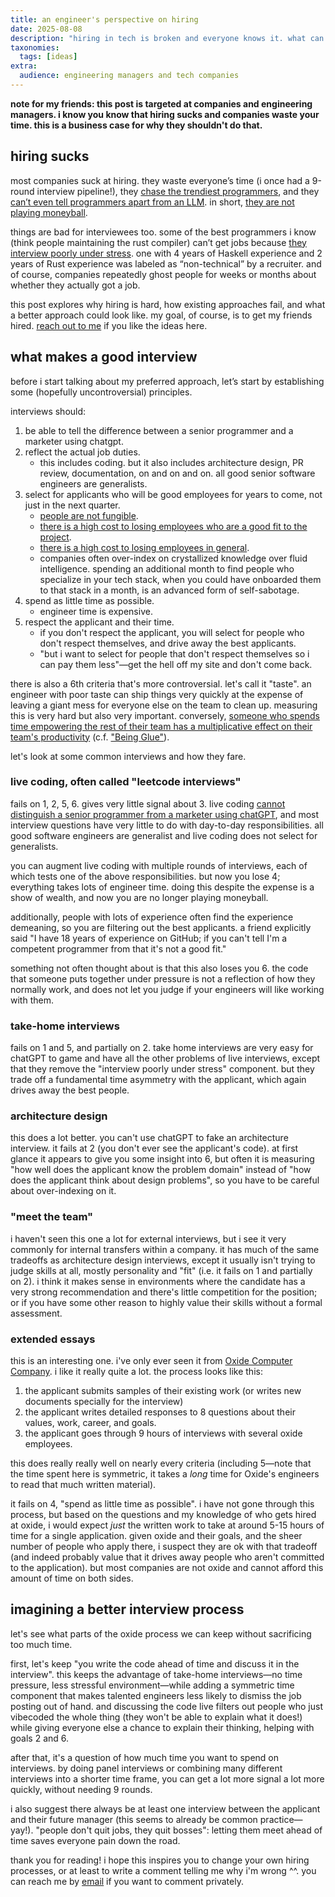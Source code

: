 ```yaml
---
title: an engineer's perspective on hiring
date: 2025-08-08
description: "hiring in tech is broken and everyone knows it. what can we do better?"
taxonomies:
  tags: [ideas]
extra:
  audience: engineering managers and tech companies
---
```

**note for my friends: this post is targeted at companies and engineering managers. i know you know that hiring sucks and companies waste your time. this is a business case for why they shouldn't do that.**
## hiring sucks
most companies suck at hiring. they waste everyone’s time (i once had a 9-round interview pipeline!), they [chase the trendiest programmers](https://danluu.com/programmer-moneyball/), and they [can’t even tell programmers apart from an LLM][LLM applicants]. in short, [they are not playing moneyball](https://predr.ag/blog/mediocrity-can-be-a-sign-of-excellence/).

things are bad for interviewees too. some of the best programmers i know (think people maintaining the rust compiler) can’t get jobs because [they interview poorly under stress][live coding]. one with 4 years of Haskell experience and 2 years of Rust experience was labeled as “non-technical” by a recruiter. and of course, companies repeatedly ghost people for weeks or months about whether they actually got a job.

this post explores why hiring is hard, how existing approaches fail, and what a better approach could look like. my goal, of course, is to get my friends hired. [reach out to me][email] if you like the ideas here.

[LLM applicants]: https://medium.com/@weswinham/chatgpt-killed-the-tech-interview-i-tested-11-methods-and-heres-what-survived-5652a3e95190
[live coding]: https://hadid.dev/posts/living-coding/
[email]: mailto:blog@jyn.dev

## what makes a good interview
before i start talking about my preferred approach, let’s start by establishing some (hopefully uncontroversial) principles.

interviews should:
1. be able to tell the difference between a senior programmer and a marketer using chatgpt.
2. reflect the actual job duties.
	- this includes coding. but it also includes architecture design, PR review, documentation, on and on and on. all good senior software engineers are generalists.
3. select for applicants who will be good employees for years to come, not just in the next quarter.
	- [people are not fungible](https://danluu.com/people-matter/).
	- [there is a high cost to losing employees who are a good fit to the project](https://yosefk.com/blog/compensation-rationality-and-the-projectperson-fit.html).
	- [there is a high cost to losing employees in general](https://jyn.dev/theory-building-without-a-mentor/#theory-building).
	- companies often over-index on crystallized knowledge over fluid intelligence. spending an additional month to find people who specialize in your tech stack, when you could have onboarded them to that stack in a month, is an advanced form of self-sabotage.
4. spend as little time as possible.
	- engineer time is expensive.
5. respect the applicant and their time.
	- if you don't respect the applicant, you will select for people who don't respect themselves, and drive away the best applicants.
	- "but i want to select for people that don't respect themselves so i can pay them less"—get the hell off my site and don't come back.

there is also a 6th criteria that's more controversial. let's call it "taste". an engineer with poor taste can ship things very quickly at the expense of leaving a giant mess for everyone else on the team to clean up. measuring this is very hard but also very important. conversely, [someone who spends time empowering the rest of their team has a multiplicative effect on their team's productivity](https://youtu.be/4yleYA2giPE?si=6ukBDYiqAikWPKhp&t=1348) (c.f. ["Being Glue"](https://www.noidea.dog/glue)).

let's look at some common interviews and how they fare.
### live coding, often called "leetcode interviews"
fails on 1, 2, 5, 6. gives very little signal about 3. live coding [cannot distinguish a senior programmer from a marketer using chatGPT][LLM applicants], and most interview questions have very little to do with day-to-day responsibilities. all good software engineers are generalist and live coding does not select for generalists.

you can augment live coding with multiple rounds of interviews, each of which tests one of the above responsibilities. but now you lose 4; everything takes lots of engineer time. doing this despite the expense is a show of wealth, and now you are no longer playing moneyball.

additionally, people with lots of experience often find the experience demeaning, so you are filtering out the best applicants. a friend explicitly said "I have 18 years of experience on GitHub; if you can't tell I'm a competent programmer from that it's not a good fit."

something not often thought about is that this also loses you 6. the code that someone puts together under pressure is not a reflection of how they normally work, and does not let you judge if your engineers will like working with them.

### take-home interviews
fails on 1 and 5, and partially on 2. take home interviews are very easy for chatGPT to game and have all the other problems of live interviews, except that they remove the "interview poorly under stress" component. but they trade off a fundamental time asymmetry with the applicant, which again drives away the best people.
### architecture design
this does a lot better. you can't use chatGPT to fake an architecture interview. it fails at 2 (you don't ever see the applicant's code). at first glance it appears to give you some insight into 6, but often it is measuring "how well does the applicant know the problem domain" instead of "how does the applicant think about design problems", so you have to be careful about over-indexing on it.
### "meet the team"
i haven't seen this one a lot for external interviews, but i see it very commonly for internal transfers within a company. it has much of the same tradeoffs as architecture design interviews, except it usually isn't trying to judge skills at all, mostly personality and "fit" (i.e. it fails on 1 and partially on 2). i think it makes sense in environments where the candidate has a very strong recommendation and there's little competition for the position; or if you have some other reason to highly value their skills without a formal assessment.
### extended essays
this is an interesting one. i've only ever seen it from [Oxide Computer Company](https://rfd.shared.oxide.computer/rfd/0003#_mechanics_of_evaluation). i like it really quite a lot. the process looks like this:
1. the applicant submits samples of their existing work (or writes new documents specially for the interview)
2. the applicant writes detailed responses to 8 questions about their values, work, career, and goals.
3. the applicant goes through 9 hours of interviews with several oxide employees.

this does really really well on nearly every criteria (including 5—note that the time spent here is symmetric, it takes a *long* time for Oxide's engineers to read that much written material).

it fails on 4, "spend as little time as possible". i have not gone through this process, but based on the questions and my knowledge of who gets hired at oxide, i would expect *just* the written work to take at around 5-15 hours of time for a single application. given oxide and their goals, and the sheer number of people who apply there, i suspect they are ok with that tradeoff (and indeed probably value that it drives away people who aren't committed to the application). but most companies are not oxide and cannot afford this amount of time on both sides.
## imagining a better interview process
let's see what parts of the oxide process we can keep without sacrificing too much time.

first, let's keep "you write the code ahead of time and discuss it in the interview". this keeps the advantage of take-home interviews—no time pressure, less stressful environment—while adding a symmetric time component that makes talented engineers less likely to dismiss the job posting out of hand. and discussing the code live filters out people who just vibecoded the whole thing (they won't be able to explain what it does!) while giving everyone else a chance to explain their thinking, helping with goals 2 and 6.

after that, it's a question of how much time you want to spend on interviews. by doing panel interviews or combining many different interviews into a shorter time frame, you can get a lot more signal a lot more quickly, without needing 9 rounds.

i also suggest there always be at least one interview between the applicant and their future manager (this seems to already be common practice—yay!). "people don't quit jobs, they quit bosses": letting them meet ahead of time saves everyone pain down the road.

thank you for reading! i hope this inspires you to change your own hiring processes, or at least to write a comment telling me why i'm wrong ^^. you can reach me by [email] if you want to comment privately.
